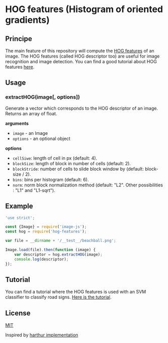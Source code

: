 # HOG features (Histogram of oriented gradients)

## Principe

The main feature of this repository will compute the [HOG features](https://en.wikipedia.org/wiki/Histogram_of_oriented_gradients) of an image. The HOG features (called HOG descriptor too) are useful for image recognition and image detection. You can find a good tutorial about HOG features [here](http://mccormickml.com/2013/05/09/hog-person-detector-tutorial/).


## Usage

### extractHOG(image[, options])

Generate a vector which corresponds to the HOG descriptor of an image.
Returns an array of float.

__arguments__

* `image` - an Image
* `options` - an optional object

__options__

* `cellSiwe`: length of cell in px (default: 4).
* `blockSize`: length of block in number of cells (default: 2).
* `blockStride`: number of cells to slide block window by (default: block-size / 2).
* `bins`: bins per histogram (default: 6).
* `norm`: norm block normalization method (default: "L2". Other possibilities : "L1" and "L1-sqrt").

## Example

```js
'use strict';

const {Image} = require('image-js');
const hog = require('hog-features');

var file = __dirname + '/__test__/beachball.png';

Image.load(file).then(function (image) {
    var descriptor = hog.extractHOG(image);
    console.log(descriptor);
});
```

## Tutorial

You can find a tutorial where the HOG features is used with an SVM classifier to classify road signs. [Here is the tutorial](https://github.com/jajoe/tutorial-nodejs/tree/master/image-classification).

## License

[MIT](./LICENSE)

Inspired by [harthur implementation](https://github.com/harthur/hog-descriptor)
